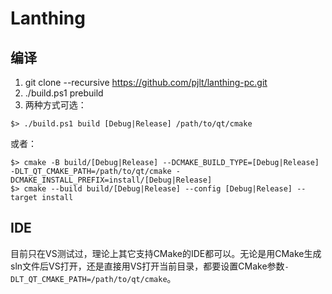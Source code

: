 # Lanthing
## 编译
1. git clone --recursive https://github.com/pjlt/lanthing-pc.git
2. ./build.ps1 prebuild
3. 两种方式可选：
```
$> ./build.ps1 build [Debug|Release] /path/to/qt/cmake
```
或者：
```
$> cmake -B build/[Debug|Release] --DCMAKE_BUILD_TYPE=[Debug|Release]  -DLT_QT_CMAKE_PATH=/path/to/qt/cmake -DCMAKE_INSTALL_PREFIX=install/[Debug|Release]
$> cmake --build build/[Debug|Release] --config [Debug|Release] --target install
```


## IDE
目前只在VS测试过，理论上其它支持CMake的IDE都可以。无论是用CMake生成sln文件后VS打开，还是直接用VS打开当前目录，都要设置CMake参数`-DLT_QT_CMAKE_PATH=/path/to/qt/cmake`。
